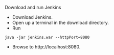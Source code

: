 

Download and run Jenkins
- Download Jenkins.
- Open up a terminal in the download directory.
- Run  
```
java -jar jenkins.war --httpPort=8080
```
- Browse to http://localhost:8080.


